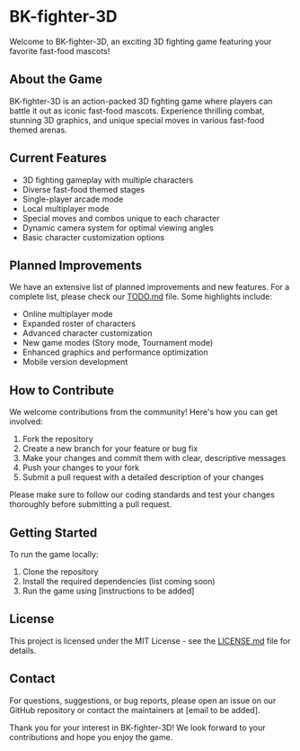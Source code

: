 # BK-fighter-3D

Welcome to BK-fighter-3D, an exciting 3D fighting game featuring your favorite fast-food mascots!

## About the Game

BK-fighter-3D is an action-packed 3D fighting game where players can battle it out as iconic fast-food mascots. Experience thrilling combat, stunning 3D graphics, and unique special moves in various fast-food themed arenas.

## Current Features

- 3D fighting gameplay with multiple characters
- Diverse fast-food themed stages
- Single-player arcade mode
- Local multiplayer mode
- Special moves and combos unique to each character
- Dynamic camera system for optimal viewing angles
- Basic character customization options

## Planned Improvements

We have an extensive list of planned improvements and new features. For a complete list, please check our [TODO.md](TODO.md) file. Some highlights include:

- Online multiplayer mode
- Expanded roster of characters
- Advanced character customization
- New game modes (Story mode, Tournament mode)
- Enhanced graphics and performance optimization
- Mobile version development

## How to Contribute

We welcome contributions from the community! Here's how you can get involved:

1. Fork the repository
2. Create a new branch for your feature or bug fix
3. Make your changes and commit them with clear, descriptive messages
4. Push your changes to your fork
5. Submit a pull request with a detailed description of your changes

Please make sure to follow our coding standards and test your changes thoroughly before submitting a pull request.

## Getting Started

To run the game locally:

1. Clone the repository
2. Install the required dependencies (list coming soon)
3. Run the game using [instructions to be added]

## License

This project is licensed under the MIT License - see the [LICENSE.md](LICENSE.md) file for details.

## Contact

For questions, suggestions, or bug reports, please open an issue on our GitHub repository or contact the maintainers at [email to be added].

Thank you for your interest in BK-fighter-3D! We look forward to your contributions and hope you enjoy the game.